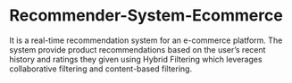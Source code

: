# Recommender-System-Ecommerce
It is a real-time recommendation system for an e-commerce platform. The system provide product recommendations based on the user’s recent history and ratings they given using Hybrid Filtering which leverages collaborative filtering and content-based filtering.
